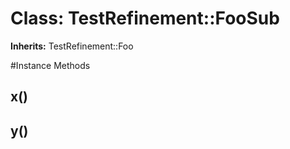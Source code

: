 # Class: TestRefinement::FooSub
**Inherits:** TestRefinement::Foo
    




#Instance Methods
## x() [](#method-i-x)

## y() [](#method-i-y)


